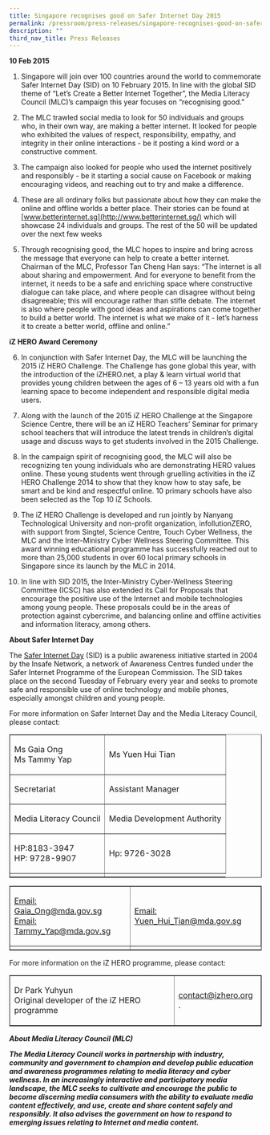 ```yaml
---
title: Singapore recognises good on Safer Internet Day 2015
permalink: /pressroom/press-releases/singapore-recognises-good-on-safer-internet-day-2015/
description: ""
third_nav_title: Press Releases
---
```

**10 Feb 2015**

1.   Singapore will join over 100 countries around the world to commemorate Safer Internet Day (SID) on 10 February 2015. In line with the global SID theme of “Let’s Create a Better Internet Together”, the Media Literacy Council (MLC)’s campaign this year focuses on “recognising good.”

2.   The MLC trawled social media to look for 50 individuals and groups who, in their own way, are making a better internet. It looked for people who exhibited the values of respect, responsibility, empathy, and integrity in their online interactions - be it posting a kind word or a constructive comment.

3.   The campaign also looked for people who used the internet positively and responsibly - be it starting a social cause on Facebook or making encouraging videos, and reaching out to try and make a difference.

4.   These are all ordinary folks but passionate about how they can make the online and offline worlds a better place. Their stories can be found at [www.betterinternet.sg](http://www.betterinternet.sg/) which will showcase 24 individuals and groups. The rest of the 50 will be updated over the next few weeks

5.   Through recognising good, the MLC hopes to inspire and bring across the message that everyone can help to create a better internet. Chairman of the MLC, Professor Tan Cheng Han says: “The internet is all about sharing and empowerment. And for everyone to benefit from the internet, it needs to be a safe and enriching space where constructive dialogue can take place, and where people can disagree without being disagreeable; this will encourage rather than stifle debate. The internet is also where people with good ideas and aspirations can come together to build a better world. The internet is what we make of it - let’s harness it to create a better world, offline and online.”

**iZ HERO Award Ceremony**   

6.   In conjunction with Safer Internet Day, the MLC will be launching the 2015 iZ HERO Challenge. The Challenge has gone global this year, with the introduction of the iZHERO.net, a play &amp; learn virtual world that provides young children between the ages of 6 – 13 years old with a fun learning space to become independent and responsible digital media users.

7.   Along with the launch of the 2015 iZ HERO Challenge at the Singapore Science Centre, there will be an iZ HERO Teachers’ Seminar for primary school teachers that will introduce the latest trends in children’s digital usage and discuss ways to get students involved in the 2015 Challenge.

8.   In the campaign spirit of recognising good, the MLC will also be recognizing ten young individuals who are demonstrating HERO values online. These young students went through gruelling activities in the iZ HERO Challenge 2014 to show that they know how to stay safe, be smart and be kind and respectful online. 10 primary schools have also been selected as the Top 10 iZ Schools.

9.   The iZ HERO Challenge is developed and run jointly by Nanyang Technological University and non-profit organization, infollutionZERO, with support from Singtel, Science Centre, Touch Cyber Wellness, the MLC and the Inter-Ministry Cyber Wellness Steering Committee. This award winning educational programme has successfully reached out to more than 25,000 students in over 60 local primary schools in Singapore since its launch by the MLC in 2014.

10.   In line with SID 2015, the Inter-Ministry Cyber-Wellness Steering Committee (ICSC) has also extended its Call for Proposals that encourage the positive use of the Internet and mobile technologies among young people. These proposals could be in the areas of protection against cybercrime, and balancing online and offline activities and information literacy, among others.

**About Safer Internet Day**

The [Safer Internet Day](http://www.saferinternetday.org/web/guest/about) (SID) is a public awareness initiative started in 2004 by the Insafe Network, a network of Awareness Centres funded under the Safer Internet Programme of the European Commission. The SID takes place on the second Tuesday of February every year and seeks to promote safe and responsible use of online technology and mobile phones, especially amongst children and young people.

For more information on Safer Internet Day and the Media Literacy Council, please contact:


<table border="1"><tbody><tr><td><p><span>Ms Gaia Ong<br>Ms Tammy Yap</span></p></td><td><p><span>Ms Yuen Hui Tian</span></p></td></tr><tr><td><p><span>Secretariat</span></p></td><td><p><span>Assistant Manager</span></p></td></tr><tr><td><p><span>Media Literacy Council</span></p></td><td><p><span>Media Development Authority</span></p></td></tr><tr><td><p><span>HP:8183-3947<br>HP: 9728-9907</span></p></td><td><p><span>Hp: 9726-3028</span></p></td></tr><tr><td></td></tr></tbody></table><table border="1"><tbody><tr><td><p><span><a href="mailto:Gaia_Ong@mda.gov.sg">Email: Gaia_Ong@mda.gov.sg</a><br><a href="mailto:Tammy_Yap@mda.gov.sg">Email: Tammy_Yap@mda.gov.sg</a></span></p></td><td><p><span><a href="mailto:Yuen_Hui_Tian@mda.gov.sg">Email: Yuen_Hui_Tian@mda.gov.sg</a></span></p></td></tr><tr><td></td></tr></tbody></table>
 
 For more information on the iZ HERO programme, please contact:

<table border="1"><tbody><tr><td><p><span>Dr Park Yuhyun<br>Original developer of the iZ HERO programme</span></p></td><td><p><span><a href="mailto:contact@izhero.org">contact@izhero.org </a>.</span></p></td></tr></tbody></table>

_**About Media Literacy Council (MLC)**_&nbsp;

_**The Media Literacy Council works in partnership with industry, community and government to champion and develop public education and awareness programmes relating to media literacy and cyber wellness. In an increasingly interactive and participatory media landscape, the MLC seeks to cultivate and encourage the public to become discerning media consumers with the ability to evaluate media content effectively, and use, create and share content safely and responsibly. It also advises the government on how to respond to emerging issues relating to Internet and media content.**_